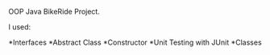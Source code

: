 OOP Java BikeRide Project.

I used:

*Interfaces
*Abstract Class
*Constructor
*Unit Testing with JUnit
*Classes
